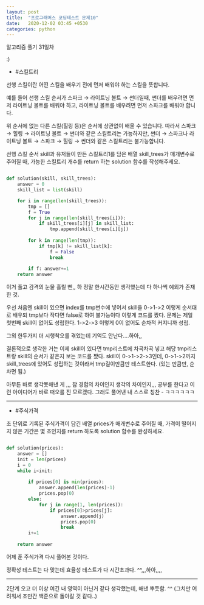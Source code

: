 ```yaml
---
layout: post
title:  "프로그래머스 코딩테스트 문제10"
date:   2020-12-02 03:45 +0530
categories: python
---
```


알고리즘 풀기 31일차

:)


- #스킬트리

선행 스킬이란 어떤 스킬을 배우기 전에 먼저 배워야 하는 스킬을 뜻합니다.

예를 들어 선행 스킬 순서가 스파크 → 라이트닝 볼트 → 썬더일때, 썬더를 배우려면 먼저 라이트닝 볼트를 배워야 하고, 라이트닝 볼트를 배우려면 먼저 스파크를 배워야 합니다.

위 순서에 없는 다른 스킬(힐링 등)은 순서에 상관없이 배울 수 있습니다. 따라서 스파크 → 힐링 → 라이트닝 볼트 → 썬더와 같은 스킬트리는 가능하지만, 썬더 → 스파크나 라이트닝 볼트 → 스파크 → 힐링 → 썬더와 같은 스킬트리는 불가능합니다.

선행 스킬 순서 skill과 유저들이 만든 스킬트리1를 담은 배열 skill_trees가 매개변수로 주어질 때, 가능한 스킬트리 개수를 return 하는 solution 함수를 작성해주세요.

```python

def solution(skill, skill_trees):
    answer = 0
    skill_list = list(skill)

    for i in range(len(skill_trees)):
        tmp = []
        f = True
        for j in range(len(skill_trees[i])):
            if skill_trees[i][j] in skill_list:
                tmp.append(skill_trees[i][j])
            
        for k in range(len(tmp)):
            if tmp[k] != skill_list[k]:
                f = False
                break
        
        if f: answer+=1
    return answer

```

이거 풀고 감격의 눈물 흘릴 뻔,, 하 정말 한시간동안 생각했는데 다 하나씩 예외가 존재한 것.

우선 처음엔 skill이 있으면 index를 tmp변수에 넣어서 skill을 0->1->2 이렇게 순서대로 배우되 tmp보다 작다면 false로 하여 불가능이다 이렇게 코드를 짰다.
문제는 제일 첫번째 skill이 없어도 성립한다. 1->2->3 이렇게 0이 없어도 순차적 커지니까 성립.

그외 한두가지 더 시행착오를 겪었는데 기억도 안난다....하아,,

결론적으로 생각한 거는 이제 skill이 있다면 tmp리스트에 차곡차곡 넣고 해당 tmp리스트랑 skill의 순서가 같은지 보는 코드를 짰다.
skill이 0->1->2->3인데, 0->1->2까지 skill_trees에 있어도 성립하는 것이라서 tmp길이만큼만 테스트한다. (있는 만큼만, 순차면 됨.)

아무튼 바로 생각못해낸 게 ,,, 참 경험의 차이인지 생각의 차이인지,,, 공부를 한다고 이런 아이디어가 바로 떠오를 진 모르겠다. 그래도 풀어낸 내 스스로 칭찬 - ㅋㅋㅋㅋㅋㅋ

---



- #주식가격

초 단위로 기록된 주식가격이 담긴 배열 prices가 매개변수로 주어질 때, 가격이 떨어지지 않은 기간은 몇 초인지를 return 하도록 solution 함수를 완성하세요.


```python

def solution(prices):
    answer = []
    init = len(prices)
    i = 0
    while i<init:
            
        if prices[0] is min(prices):
            answer.append(len(prices)-1)
            prices.pop(0) 
        else:
            for j in range(1, len(prices)):
                if prices[0]>prices[j]:
                    answer.append(j)
                    prices.pop(0)
                    break
        i+=1
            
    return answer

```

어제 푼 주식가격 다시 풀어본 것이다. 

정확성 테스트는 다 맞는데 효율성 테스트가 다 시간초과다. ^^,,,하아,,,,

---


2단계 오고 더 이상 여긴 내 영역이 아닌거 같다 생각했는데, 해낸 뿌듯함. ^^ (그치만 어려워서 조만간 백준으로 돌아갈 것 같다..)

